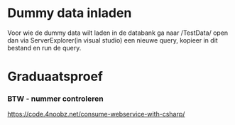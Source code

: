 # Dummy data inladen

Voor wie de dummy data wilt laden in de databank ga naar /TestData/ open dan via ServerExplorer(in visual studio) een nieuwe query,
kopieer in dit bestand en run de query.


# Graduaatsproef

### BTW - nummer controleren
https://code.4noobz.net/consume-webservice-with-csharp/
